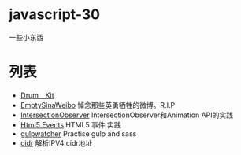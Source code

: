 # javascript-30
一些小东西

# 列表
  - [Drum　Kit](https://huntdream.github.io/javascript-30/drumKit)
  - [EmptySinaWeibo](https://huntdream.github.io/javascript-30/emptySinaWeibo.js) 悼念那些英勇牺牲的微博。R.I.P
  - [IntersectionObserver](https://huntdream.github.io/javascript-30/intersectionObserver) IntersectionObserver和Animation API的实践
  - [Html5 Events](https://huntdream.github.io/javascript-30/html5events) HTML5 事件 实践
  - [gulpwatcher](https://huntdream.github.io/javascript-30/gulpwatcher) Practise gulp and sass
  - [cidr](https://huntdream.github.io/javascript-30/cidr.js) 解析IPV4 cidr地址
